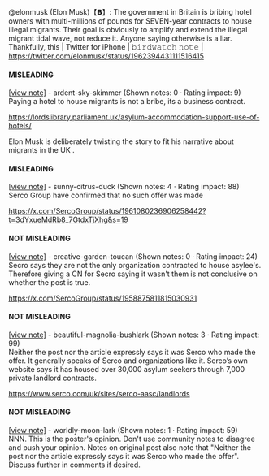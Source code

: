 @elonmusk (Elon Musk)【𝗕】: The government in Britain is bribing hotel owners with multi-millions of pounds for SEVEN-year contracts to house illegal migrants. Their goal is obviously to amplify and extend the illegal migrant tidal wave, not reduce it. Anyone saying otherwise is a liar. Thankfully, this | Twitter for iPhone | 𝚋𝚒𝚛𝚍𝚠𝚊𝚝𝚌𝚑 𝚗𝚘𝚝𝚎 | https://twitter.com/elonmusk/status/1962394431111516415

#### MISLEADING

[[view note]](https://x.com/i/birdwatch/n/1962449835581227079) - ardent-sky-skimmer (Shown notes: 0 · Rating impact: 9)\
Paying a hotel to house migrants is not a bribe, its a business contract. 

https://lordslibrary.parliament.uk/asylum-accommodation-support-use-of-hotels/

Elon Musk is deliberately twisting the story to fit his narrative about migrants in the UK . 

#### MISLEADING

[[view note]](https://x.com/i/birdwatch/n/1962440517788053714) - sunny-citrus-duck (Shown notes: 4 · Rating impact: 88)\
Serco Group have confirmed that no such offer was made 

https://x.com/SercoGroup/status/1961080236906258442?t=3dYxueMdRb8_7GtdxTjXhg&s=19

#### NOT MISLEADING

[[view note]](https://x.com/i/birdwatch/n/1962541812481929628) - creative-garden-toucan (Shown notes: 0 · Rating impact: 24)\
Secro says they are not the only organization contracted to house asylee's.  Therefore giving a CN for Secro saying it wasn't them is not conclusive on whether the post is true.

https://x.com/SercoGroup/status/1958875811815030931

#### NOT MISLEADING

[[view note]](https://x.com/i/birdwatch/n/1962523121258250414) - beautiful-magnolia-bushlark (Shown notes: 3 · Rating impact: 99)\
Neither the post nor the article expressly says it was Serco who made the offer.  It generally speaks of Serco and organizations like it.  Serco’s own website says it has housed over 30,000 asylum seekers through 7,000 private landlord contracts. 

https://www.serco.com/uk/sites/serco-aasc/landlords

#### NOT MISLEADING

[[view note]](https://x.com/i/birdwatch/n/1962513456642293831) - worldly-moon-lark (Shown notes: 1 · Rating impact: 59)\
NNN. This is the poster's opinion. Don't use community notes to disagree and push your opinion. Notes on original post also note that "Neither the post nor the article expressly says it was Serco who made the offer". Discuss further in comments if desired.
